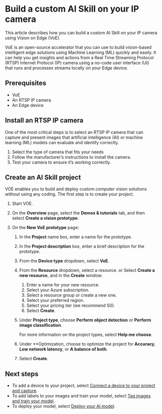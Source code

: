 # Build a custom AI Skill on your IP camera

This article describes how you can build a custom AI Skill on your IP camera using Vision on Edge (VoE). 

VoE is an open-source accelerator that you can use to build vision-based intelligent edge solutions using Machine Learning (ML) quickly and easily. It can help you get insights and actions from a Real Time Streaming Protocol (RTSP) Internet Protocol (IP) camera using a no-code user interface (UI) that runs and processes streams locally on your Edge device.

## Prerequisites

- VoE
- An RTSP IP camera
- An Edge device 

## Install an RTSP IP camera

One of the most critical steps is to select an RTSP IP camera that can capture and present images that artificial intelligence (AI) or machine learning (ML) models can evaluate and identify correctly. 

1. Select the type of camera that fits your needs
2. Follow the manufacturer’s instructions to install the camera.
3. Test your camera to ensure it’s working correctly.

## Create an AI Skill project

VOE enables you to build and deploy custom computer vision solutions without using any coding. The first step is to create your project.

1. Start VOE.
2. On the **Overview** page, select the **Demos & tutorials** tab, and then select **Create a vision prototype**.
3. On the **New VoE prototype** page:

     1. In the **Project** name box, enter a name for the prototype.
     1. In the **Project description** box, enter a brief description for the prototype.
     1. From the **Device type** dropdown, select **VoE**.
     1. From the **Resource** dropdown, select a resource. 
        or 
        Select **Create a new resource**, and in the **Create** window:

          1. Enter a name for your new resource.
          2. Select your Azure subscription.
          3. Select a resource group or create a new one.
          4. Select your preferred region.
          5. Select your pricing tier (we recommend S0).
          6. Select **Create**.
          
     1. Under **Project type**, choose **Perform object detection** or **Perform image classification**.
     
          For more information on the project types, select **Help me choose**.
     1. Under **Optimization, choose to optimize the project for **Accuracy**, **Low network latency**, or **A balance of both**.
     1. Select **Create**.

## Next steps
- To add a device to your project, select [Connect a device to your project and capture]().
- To add labels to your images and train your model, select [Tag images and train your model]().
- To deploy your model, select [Deploy your AI model]().
